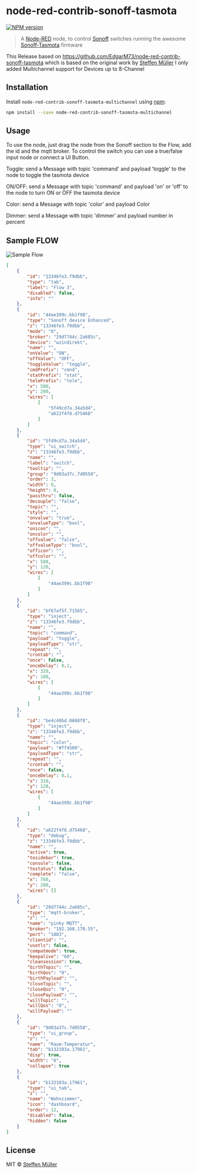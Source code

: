 # node-red-contrib-sonoff-tasmota

[![NPM version][npm-image]][npm-url]

> A [Node-RED](https://nodered.org) node, to control [Sonoff](https://www.itead.cc/) switches running the awesome [Sonoff-Tasmota](https://github.com/arendst/Sonoff-Tasmota) firmware

This Release based on https://github.com/EdgarM73/node-red-contrib-sonoff-tasmota which is based on the original work by [Steffen Müller](http://steffen.io) I only added Multichannel support for Devices up to 8-Channel

## Installation

Install `node-red-contrib-sonoff-tasmota-multichannel` using [npm](https://www.npmjs.com/):

```bash
npm install --save node-red-contrib-sonoff-tasmota-multichannel
```

## Usage

To use the node, just drag the node from the Sonoff section to the Flow, add the id and the mqtt broker. 
To control the switch you can use a true/false input node or connect a UI Button.

Toggle:
send a Message with topic 'command' and payload 'toggle' to the node to toggle the tasmota device

ON/OFF:
send a Message with topic 'command' and payload 'on' or 'off' to the node to turn ON or OFF the tasmota device

Color:
send a Message with topic 'color' and payload Color

Dimmer:
send a Message with topic 'dimmer' and payload number in percent


## Sample FLOW

![Sample Flow](/media/flow.png?raw=true)

```json
[
    {
        "id": "13346fe3.f9dbb",
        "type": "tab",
        "label": "Flow 3",
        "disabled": false,
        "info": ""
    },
    {
        "id": "44ae399c.bb1f98",
        "type": "Sonoff device Enhanced",
        "z": "13346fe3.f9dbb",
        "mode": "0",
        "broker": "29d7744c.2a685c",
        "device": "wzindirekt",
        "name": "",
        "onValue": "ON",
        "offValue": "OFF",
        "toggleValue": "toggle",
        "cmdPrefix": "cmnd",
        "statPrefix": "stat",
        "telePrefix": "tele",
        "x": 580,
        "y": 200,
        "wires": [
            [
                "5f49cd7a.34a5d4",
                "a622f4f8.d75468"
            ]
        ]
    },
    {
        "id": "5f49cd7a.34a5d4",
        "type": "ui_switch",
        "z": "13346fe3.f9dbb",
        "name": "",
        "label": "switch",
        "tooltip": "",
        "group": "9d03a37c.7d0558",
        "order": 3,
        "width": 0,
        "height": 0,
        "passthru": false,
        "decouple": "false",
        "topic": "",
        "style": "",
        "onvalue": "true",
        "onvalueType": "bool",
        "onicon": "",
        "oncolor": "",
        "offvalue": "false",
        "offvalueType": "bool",
        "officon": "",
        "offcolor": "",
        "x": 580,
        "y": 120,
        "wires": [
            [
                "44ae399c.bb1f98"
            ]
        ]
    },
    {
        "id": "bf67af5f.71565",
        "type": "inject",
        "z": "13346fe3.f9dbb",
        "name": "",
        "topic": "command",
        "payload": "toggle",
        "payloadType": "str",
        "repeat": "",
        "crontab": "",
        "once": false,
        "onceDelay": 0.1,
        "x": 320,
        "y": 180,
        "wires": [
            [
                "44ae399c.bb1f98"
            ]
        ]
    },
    {
        "id": "be4c48bd.0668f8",
        "type": "inject",
        "z": "13346fe3.f9dbb",
        "name": "",
        "topic": "color",
        "payload": "#ff4500",
        "payloadType": "str",
        "repeat": "",
        "crontab": "",
        "once": false,
        "onceDelay": 0.1,
        "x": 310,
        "y": 120,
        "wires": [
            [
                "44ae399c.bb1f98"
            ]
        ]
    },
    {
        "id": "a622f4f8.d75468",
        "type": "debug",
        "z": "13346fe3.f9dbb",
        "name": "",
        "active": true,
        "tosidebar": true,
        "console": false,
        "tostatus": false,
        "complete": "false",
        "x": 760,
        "y": 200,
        "wires": []
    },
    {
        "id": "29d7744c.2a685c",
        "type": "mqtt-broker",
        "z": "",
        "name": "pinky MQTT",
        "broker": "192.168.178.55",
        "port": "1883",
        "clientid": "",
        "usetls": false,
        "compatmode": true,
        "keepalive": "60",
        "cleansession": true,
        "birthTopic": "",
        "birthQos": "0",
        "birthPayload": "",
        "closeTopic": "",
        "closeQos": "0",
        "closePayload": "",
        "willTopic": "",
        "willQos": "0",
        "willPayload": ""
    },
    {
        "id": "9d03a37c.7d0558",
        "type": "ui_group",
        "z": "",
        "name": "Raum-Temperatur",
        "tab": "b132103a.17961",
        "disp": true,
        "width": "6",
        "collapse": true
    },
    {
        "id": "b132103a.17961",
        "type": "ui_tab",
        "z": "",
        "name": "Wohnzimmer",
        "icon": "dashboard",
        "order": 12,
        "disabled": false,
        "hidden": false
    }
]
```

## License

MIT © [Steffen Müller](http://steffen.io)

[npm-url]: https://www.npmjs.com/package/node-red-contrib-sonoff-tasmota-enhanced
[npm-image]: https://www.npmjs.com/package/node-red-contrib-sonoff-tasmota-enhanced.svg
